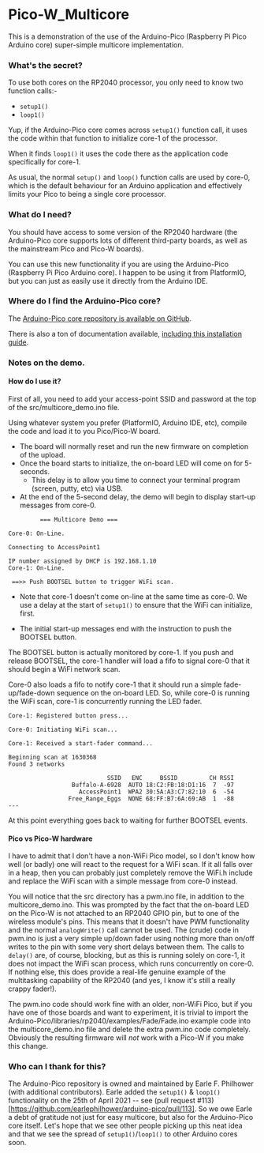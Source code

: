 # Pico-W_Multicore

This is a demonstration of the use of the Arduino-Pico (Raspberry Pi Pico Arduino core) super-simple multicore implementation.


### What's the secret?

To use both cores on the RP2040 processor, you only need to know two function calls:-
+ `setup1()`
+ `loop1()`

Yup, if the Arduino-Pico core comes across `setup1()` function call, it uses the code within that function to initialize core-1 of the processor.

When it finds `loop1()` it uses the code there as the application code specifically for core-1.

As usual, the normal `setup()` and `loop()` function calls are used by core-0, which is the default behaviour for an Arduino application and effectively limits your Pico to being a single core processor.


### What do I need?

You should have access to some version of the RP2040 hardware (the Arduino-Pico core supports lots of different third-party boards, as well as the mainstream Pico and Pico-W boards).

You can use this new functionality if you are using the Arduino-Pico (Raspberry Pi Pico Arduino core).  I happen to be using it from PlatformIO, but you can just as easily use it directly from the Arduino IDE.

### Where do I find the Arduino-Pico core?

The [Arduino-Pico core repository is available on GitHub](https://github.com/earlephilhower/arduino-pico).

There is also a ton of documentation available, [including this installation guide](https://arduino-pico.readthedocs.io/en/latest/install.html#).


### Notes on the demo.


#### How do I use it?

First of all, you need to add your access-point SSID and password at the top of the src/multicore_demo.ino file.

Using whatever system you prefer (PlatformIO, Arduino IDE, etc), compile the code and load it to you Pico/Pico-W board.
+ The board will normally reset and run the new firmware on completion of the upload.
+ Once the board starts to initialize, the on-board LED will come on for 5-seconds.
  - This delay is to allow you time to connect your terminal program (screen, putty, etc) via USB.
+ At the end of the 5-second delay, the demo will begin to display start-up messages from core-0.
```
         === Multicore Demo ===

Core-0: On-Line.

Connecting to AccessPoint1

IP number assigned by DHCP is 192.168.1.10
Core-1: On-Line.

 ==>> Push BOOTSEL button to trigger WiFi scan.
```
  - Note that core-1 doesn't come on-line at the same time as core-0.  We use a delay at the start of `setup1()` to ensure that the WiFi can initialize, first.
+ The initial start-up messages end with the instruction to push the BOOTSEL button.

The BOOTSEL button is actually monitored by core-1.   If you push and release BOOTSEL, the core-1 handler will load a fifo to signal core-0 that it should begin a WiFi network scan.

Core-0 also loads a fifo to notify core-1 that it should run a simple fade-up/fade-down sequence on the on-board LED.  So, while core-0 is running the WiFi scan, core-1 is concurrently running the LED fader.

```
Core-1: Registered button press...

Core-0: Initiating WiFi scan...

Core-1: Received a start-fader command...

Beginning scan at 1630368
Found 3 networks

                            SSID   ENC     BSSID         CH RSSI
                  Buffalo-A-6928  AUTO 18:C2:FB:18:D1:16  7  -97
                    AccessPoint1  WPA2 30:5A:A3:C7:82:10  6  -54
                 Free_Range_Eggs  NONE 68:FF:B7:6A:69:AB  1  -88
---
```
At this point everything goes back to waiting for further BOOTSEL events.


#### Pico vs Pico-W hardware

I have to admit that I don't have a non-WiFi Pico model, so I don't know how well (or badly) one will react to the request for a WiFi scan.  If it all falls over in a heap, then you can probably just completely remove the WiFi.h include and replace the WiFi scan with a simple message from core-0 instead.

You will notice that the src directory has a pwm.ino file, in addition to the multicore_demo.ino.  This was prompted by the fact that the on-board LED on the Pico-W is not attached to an RP2040 GPIO pin, but to one of the wireless module's pins.  This means that it doesn't have PWM functionality and the normal `analogWrite()` call cannot be used.  The (crude) code in pwm.ino is just a very simple up/down fader using nothing more than on/off writes to the pin with some very short delays between them.  The calls to `delay()` are, of course, blocking, but as this is running solely on core-1, it does not impact the WiFi scan process, which runs concurrently on core-0.
If nothing else, this does provide a real-life genuine example of the multitasking capability of the RP2040 (and yes, I know it's still a really crappy fader!).

The pwm.ino code should work fine with an older, non-WiFi Pico, but if you have one of those boards and want to experiment, it is trivial to import the Arduino-Pico/libraries/rp2040/examples/Fade/Fade.ino example code into the multicore_demo.ino file and delete the extra pwm.ino code completely.  Obviously the resulting firmware will *not* work with a Pico-W if you make this change.


### Who can I thank for this?

The Arduino-Pico repository is owned and maintained by Earle F. Philhower (with additional contributors).  Earle added the `setup1()` & `loop1()` functionality on the 25th of April 2021 -- see (pull request #113)[https://github.com/earlephilhower/arduino-pico/pull/113].  So we owe Earle a debt of gratitude not just for easy multicore, but also for the Arduino-Pico core itself.  Let's hope that we see other people picking up this neat idea and that we see the spread of `setup1()`/`loop1()` to other Arduino cores soon.
